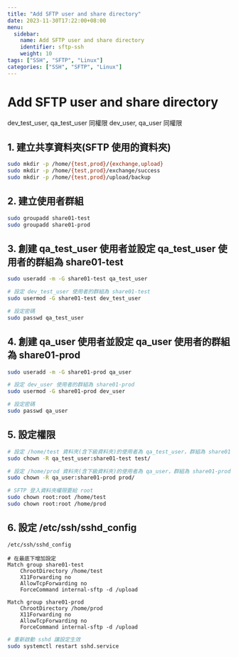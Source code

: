 ```yaml
---
title: "Add SFTP user and share directory"
date: 2023-11-30T17:22:00+08:00
menu:
  sidebar:
    name: Add SFTP user and share directory
    identifier: sftp-ssh
    weight: 10
tags: ["SSH", "SFTP", "Linux"]
categories: ["SSH", "SFTP", "Linux"]
---
```


# Add SFTP user and share directory

dev_test_user, qa_test_user 同權限
dev_user, qa_user 同權限

## 1. 建立共享資料夾(SFTP 使用的資料夾)

```bash
sudo mkdir -p /home/{test,prod}/{exchange,upload}
sudo mkdir -p /home/{test,prod}/exchange/success
sudo mkdir -p /home/{test,prod}/upload/backup
```

## 2. 建立使用者群組

```bash
sudo groupadd share01-test
sudo groupadd share01-prod
```

## 3. 創建 qa_test_user 使用者並設定 qa_test_user 使用者的群組為 share01-test

```bash
sudo useradd -m -G share01-test qa_test_user

# 設定 dev_test_user 使用者的群組為 share01-test
sudo usermod -G share01-test dev_test_user

# 設定密碼
sudo passwd qa_test_user
```

## 4. 創建 qa_user 使用者並設定 qa_user 使用者的群組為 share01-prod

```bash
sudo useradd -m -G share01-prod qa_user

# 設定 dev_user 使用者的群組為 share01-prod
sudo usermod -G share01-prod dev_user

# 設定密碼
sudo passwd qa_user
```

## 5. 設定權限

```bash
# 設定 /home/test 資料夾(含下級資料夾)的使用者為 qa_test_user，群組為 share01-test
sudo chown -R qa_test_user:share01-test test/

# 設定 /home/prod 資料夾(含下級資料夾)的使用者為 qa_user，群組為 share01-prod
sudo chown -R qa_user:share01-prod prod/

# SFTP 登入資料夾權限要給 root
sudo chown root:root /home/test
sudo chown root:root /home/prod
```

## 6. 設定 /etc/ssh/sshd_config

`/etc/ssh/sshd_config`

```ssh_config
# 在最底下增加設定
Match group share01-test
    ChrootDirectory /home/test
    X11Forwarding no
    AllowTcpForwarding no
    ForceCommand internal-sftp -d /upload

Match group share01-prod
    ChrootDirectory /home/prod
    X11Forwarding no
    AllowTcpForwarding no
    ForceCommand internal-sftp -d /upload
```

```bash
# 重新啟動 sshd 讓設定生效
sudo systemctl restart sshd.service
```
